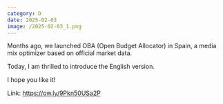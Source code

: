 ```yaml
--- 
category: D 
date: 2025-02-03 
image: /2025-02-03_1.png 
--- 
```


Months ago, we launched OBA (Open Budget Allocator) in Spain, a media mix optimizer based on official market data.

Today, I am thrilled to introduce the English version.

I hope you like it!

Link: https://ow.ly/9Pkn50USa2P